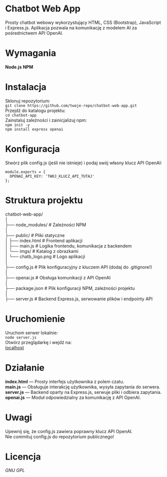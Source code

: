 # Chatbot Web App
Prosty chatbot webowy wykorzystujący HTML, CSS (Bootstrap), JavaScript i Express.js. Aplikacja pozwala na komunikację z modelem AI za pośrednictwem API OpenAI.

# Wymagania
**Node.js**
**NPM**

# Instalacja
Sklonuj repozytorium:  
```git clone https://github.com/twoje-repo/chatbot-web-app.git```  
Przejdź do katalogu projektu:  
```cd chatbot-app```  
Zainstaluj zależności i zainicjalizuj npm:  
```npm init -y```  
```npm install express openai```  

# Konfiguracja
Stwórz plik config.js (jeśli nie istnieje) i podaj swój własny klucz API OpenAI:  
```
module.exports = {  
  OPENAI_API_KEY: 'TWOJ_KLUCZ_API_TUTAJ'  
};  
```

# Struktura projektu
chatbot-web-app/  
│  
├── node_modules/          # Zależności NPM  
│  
├── public/                # Pliki statyczne  
│   ├── index.html         # Frontend aplikacji  
│   ├── main.js            # Logika frontendu, komunikacja z backendem  
│   └── imgs/              # Katalog z obrazkami  
│       └── chatb_logo.png # Logo aplikacji  
│  
├── config.js              # Plik konfiguracyjny z kluczem API (dodaj do .gitignore!)  
│  
├── openai.js              # Obsługa komunikacji z API OpenAI  
│  
├── package.json           # Plik konfiguracji NPM, zależności projektu  
│  
├── server.js              # Backend Express.js, serwowanie plików i endpointy API  

# Uruchomienie
Uruchom serwer lokalnie:  
```node server.js```  
Otwórz przeglądarkę i wejdź na:  
[localhost](http://localhost:3000)  

# Działanie
**index.html** — Prosty interfejs użytkownika z polem czatu.  
**main.js** — Obsługuje interakcję użytkownika, wysyła zapytania do serwera.  
**server.js** — Backend oparty na Express.js, serwuje pliki i odbiera zapytania.  
**openai.js** — Moduł odpowiedzialny za komunikację z API OpenAI.  

# Uwagi
Upewnij się, że config.js zawiera poprawny klucz API OpenAI.  
Nie commituj config.js do repozytorium publicznego!  

# Licencja
*GNU GPL*
